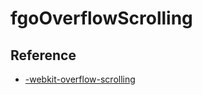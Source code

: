 # fgoOverflowScrolling

## Reference
* [-webkit-overflow-scrolling](https://developer.mozilla.org/zh-CN/docs/Web/CSS/-webkit-overflow-scrolling)
